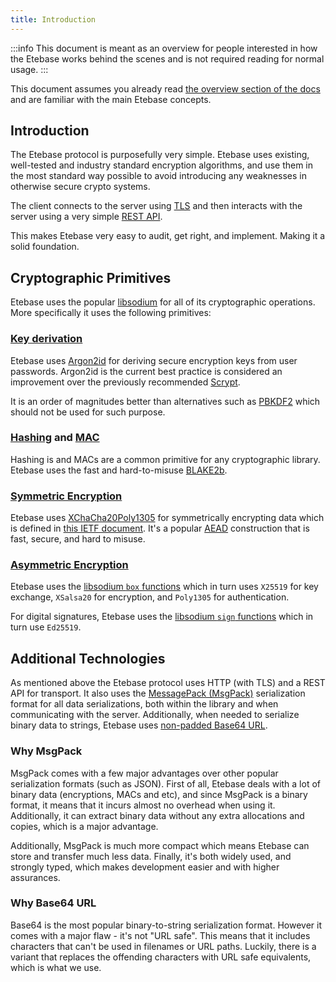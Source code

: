 ```yaml
---
title: Introduction
---
```


:::info
This document is meant as an overview for people interested in how the Etebase works behind the scenes and is not required reading for normal usage.
:::

This document assumes you already read [the overview section of the docs](../overview.md) and are familiar with the main Etebase concepts.

## Introduction

The Etebase protocol is purposefully very simple. Etebase uses existing, well-tested and industry standard encryption algorithms, and use them in the most standard way possible to avoid introducing any weaknesses in otherwise secure crypto systems.

The client connects to the server using [TLS](https://en.wikipedia.org/wiki/Transport_Layer_Security) and then interacts with the server using a very simple [REST API](https://en.wikipedia.org/wiki/Representational_state_transfer).

This makes Etebase very easy to audit, get right, and implement. Making it a solid foundation.


## Cryptographic Primitives

Etebase uses the popular [libsodium](https://libsodium.org) for all of its cryptographic operations. More specifically it uses the following primitives:


### [Key derivation](https://en.wikipedia.org/wiki/Key_stretching)

Etebase uses [Argon2id](https://en.wikipedia.org/wiki/Argon2) for deriving secure encryption keys from user passwords. Argon2id is the current best practice is considered an improvement over the previously recommended [Scrypt](https://en.wikipedia.org/wiki/Scrypt).

It is an order of magnitudes better than alternatives such as [PBKDF2](https://en.wikipedia.org/wiki/PBKDF2) which should not be used for such purpose.


### [Hashing](https://en.wikipedia.org/wiki/Cryptographic_hash_function) and [MAC](https://en.wikipedia.org/wiki/Key_stretching)

Hashing is and MACs are a common primitive for any cryptographic library. Etebase uses the fast and hard-to-misuse [BLAKE2b](https://en.wikipedia.org/wiki/BLAKE_(hash_function)#BLAKE2).


### [Symmetric Encryption](https://en.wikipedia.org/wiki/Symmetric-key_algorithm)

Etebase uses [XChaCha20Poly1305](https://en.wikipedia.org/wiki/Salsa20#XChaCha) for symmetrically encrypting data which is defined in [this IETF document](https://tools.ietf.org/html/draft-arciszewski-xchacha-00). It's a popular [AEAD](https://en.wikipedia.org/wiki/Authenticated_encryption#Authenticated_encryption_with_associated_data_(AEAD)) construction that is fast, secure, and hard to misuse.


### [Asymmetric Encryption](https://en.wikipedia.org/wiki/Public-key_cryptography)

Etebase uses the [libsodium `box` functions](https://libsodium.gitbook.io/doc/public-key_cryptography/authenticated_encryption) which in turn uses `X25519` for key exchange, `XSalsa20` for encryption, and `Poly1305` for authentication.

For digital signatures, Etebase uses the [libsodium `sign` functions](https://libsodium.gitbook.io/doc/public-key_cryptography/public-key_signatures) which in turn use `Ed25519`.


## Additional Technologies

As mentioned above the Etebase protocol uses HTTP (with TLS) and a REST API for transport. It also uses the [MessagePack (MsgPack)](https://msgpack.org/) serialization format for all data serializations, both within the library and when communicating with the server. Additionally, when needed to serialize binary data to strings, Etebase uses [non-padded Base64 URL](https://en.wikipedia.org/wiki/Base64#URL_applications).

### Why MsgPack

MsgPack comes with a few major advantages over other popular serialization formats (such as JSON). First of all, Etebase deals with a lot of binary data (encryptions, MACs and etc), and since MsgPack is a binary format, it means that it incurs almost no overhead when using it. Additionally, it can extract binary data without any extra allocations and copies, which is a major advantage.

Additionally, MsgPack is much more compact which means Etebase can store and transfer much less data. Finally, it's both widely used, and strongly typed, which makes development easier and with higher assurances.

### Why Base64 URL

Base64 is the most popular binary-to-string serialization format. However it comes with a major flaw - it's not "URL safe". This means that it includes characters that can't be used in filenames or URL paths. Luckily, there is a variant that replaces the offending characters with URL safe equivalents, which is what we use.

